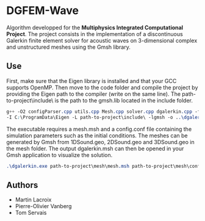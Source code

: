 # DGFEM-Wave

Algorithm developped for the **Multiphysics Integrated Computational Project**. The project consists in the implementation of a discontinuous Galerkin finite element solver for acoustic waves on 3-dimensional complex and unstructured meshes using the Gmsh library.

## Use

First, make sure that the Eigen library is installed and that your GCC supports OpenMP. Then move to the code folder and compile the project by providing the Eigen path to the compiler (write on the same line). The path-to-project\include\ is the path to the gmsh.lib located in the include folder.
```css
g++ -O2 configParser.cpp utils.cpp Mesh.cpp solver.cpp dgalerkin.cpp -fopenmp
-I C:\ProgramData\Eigen -L path-to-project\include\ -lgmsh -o ..\dgalerkin.exe
```
The executable requires a mesh.msh and a config.conf file containing the simulation parameters such as the initial conditions. The meshes can be generated by Gmsh from 1DSound.geo, 2DSound.geo and 3DSound.geo in the mesh folder. The output dgalerkin.msh can then be opened in your Gmsh application to visualize the solution.
```css
.\dgalerkin.exe path-to-project\mesh\mesh.msh path-to-project\mesh\config.conf
```

## Authors

* Martin Lacroix
* Pierre-Olivier Vanberg
* Tom Servais
